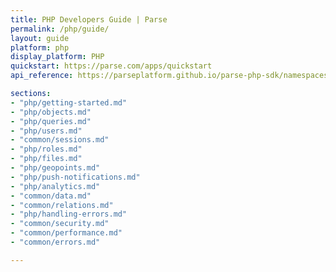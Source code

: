 ```yaml
---
title: PHP Developers Guide | Parse
permalink: /php/guide/
layout: guide
platform: php
display_platform: PHP
quickstart: https://parse.com/apps/quickstart
api_reference: https://parseplatform.github.io/parse-php-sdk/namespaces/Parse.html

sections:
- "php/getting-started.md"
- "php/objects.md"
- "php/queries.md"
- "php/users.md"
- "common/sessions.md"
- "php/roles.md"
- "php/files.md"
- "php/geopoints.md"
- "php/push-notifications.md"
- "php/analytics.md"
- "common/data.md"
- "common/relations.md"
- "php/handling-errors.md"
- "common/security.md"
- "common/performance.md"
- "common/errors.md"

---
```

